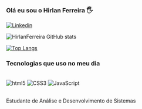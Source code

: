 
### Olá eu sou o Hirlan Ferreira 🖐️

[![Linkedin](https://img.shields.io/badge/LinkedIn-0077B5?style=for-the-badge&logo=linkedin&logoColor=white)](https://www.linkedin.com/in/hirlan-reis-18059626a/)

![HirlanFerreira GitHub stats](https://github-readme-stats.vercel.app/api?username=HirlanFerreira&show_icons=true&theme=highcontrast)

[![Top Langs](https://github-readme-stats.vercel.app/api/top-langs/?username=HirlanFerreira)](https://github.com/anuraghazra/github-readme-stats)

### Tecnologias que uso no meu dia
<div style = "display: inline_block"><br/>
<img align="center" alt= "html5" src="https://img.shields.io/badge/HTML5-E34F26?style=for-the-badge&logo=html5&logoColor=white" />
<img align="center" alt= "CSS3" src="https://img.shields.io/badge/CSS3-1572B6?style=for-the-badge&logo=css3&logoColor=white"/>
<img align="center" alt= "JavaScript" src="https://img.shields.io/badge/JavaScript-323330?style=for-the-badge&logo=javascript&logoColor=F7DF1E"/>
</div><br/>

Estudante de Análise e Desenvolvimento de Sistemas
